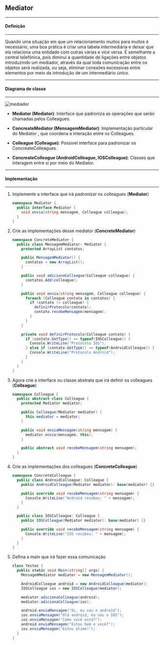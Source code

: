 ## Mediator
***
#### Definição
***

Quando uma situação em que um relacionamento muitos para muitos é necessário, uma boa prática é criar uma tabela intermediária e deixar que ela
relaciona uma entidade com outras várias e vice versa. É semelhante a central telefônica, pois diminui a quantidade de ligações entre objetos
introduzindo um mediador, através da qual toda comunicação entre os objetos será realizada, ou seja, eliminar conexões excessivas entre elementos
por meio da introdução de um intermediário único.

***
#### Diagrama de classe
***

![mediador](https://cloud.githubusercontent.com/assets/14116020/26086490/54b7a060-39c1-11e7-86d9-3007d2cc3565.png)

* **Mediator (Mediator)**: Interface que padroniza as operações que serão chamadas pelos Colleagues.

* **ConcreateMediator (MensagemMediator)**: Implementação particular do Mediator , que coordena a interação entre os Colleagues.

* **Colleague (Colleague)**: Possível interface para padronizar os ConcreateColleagues.

* **ConcreateColleague (AndroidColleague, IOSColleague)**: Classes que interagem entre si por meio do Mediator.

***
#### Implementação
***

1. Implemente a interface que irá padronizar os colleagues (**Mediator**)

    ```c#
    namespace Mediator {
      public interface Mediator {
        void envia(string mensagem, Colleague colleague);
      }
    }
    ```

2. Crie as implementações desse mediator (**ConcreteMediator**)

    ```c#
    namespace ConcreteMediator {
      public class MensagemMediator: Mediator {
        protected ArrayList contatos;
    
        public MensagemMediator() {
          contatos = new ArrayList();
        }
    
        public void adicionaColleague(Colleague colleague) {
          contatos.Add(colleague);
        }
    
        public void envia(string mensagem, Colleague colleague) {
          foreach (Colleague contato in contatos) {
            if (contato != colleague) {
              definirProtocolo(contato);
              contato.recebeMensagem(mensagem);
            }
          }
        }
    
        private void definirProtocolo(Colleague contato) {
          if (contato.GetType() == typeof(IOSColleague)) {
            Console.WriteLine("Protocolo IOS");
          } else if (contato.GetType() == typeof(AndroidColleague)) {
            Console.WriteLine("Protocolo Android");
          }
        }
      }
    }
    ```     

3. Agora crie a interface ou classe abstrata que irá definir os colleagues (**Colleague**)

    ```c#
    namespace Colleague {
      public abstract class Colleague {
        protected Mediator mediator;
    
        public Colleague(Mediator mediator) {
          this.mediator = mediator;
        }
    
        public void enviaMensagem(string mensagem) {
          mediator.envia(mensagem, this);
        }
    
        public abstract void recebeMensagem(string mensagem);
      }
    }
    ```

4. Crie as implementações dos colleagues (**ConcreteColleague**)

    ```c#
    namespace ConcreteColleague {
      public class AndroidColleague: Colleague {
        public AndroidColleague(Mediator mediator): base(mediator) {}
    
        public override void recebeMensagem(string mensagem) {
          Console.WriteLine("Android recebeu: " + mensagem);
        }
      }
    
      public class IOSColleague: Colleague {
        public IOSColleague(Mediator mediator): base(mediator) {}
    
        public override void recebeMensagem(string mensagem) {
          Console.WriteLine("IOS recebeu: " + mensagem);
        }
      }
    }
    ```

5. Defina a main que irá fazer essa comunicação

    ```c#
    class Testes {
      public static void Main(string[] args) {
        MensagemMediator mediator = new MensagemMediator();
    
        AndroidColleague android = new AndroidColleague(mediator);
        IOSColleague ios = new IOSColleague(mediator);
    
        mediator.adicionaColleague(android);
        mediator.adicionaColleague(ios);
    
        android.enviaMensagem("Oi, eu sou o android");
        ios.enviaMensagem("Olá android, eu sou o IOS");
        ios.enviaMensagem("Como você está?");
        android.enviaMensagem("Estou bem e você?");
        ios.enviaMensagem("Estou ótimo!");
      }
    }
    ```
